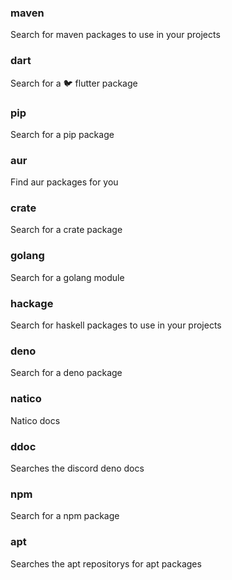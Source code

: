 ### maven
Search for maven packages to use in your projects

### dart
Search for a 🐦 flutter package

### pip
Search for a pip package

### aur
Find aur packages for you

### crate
Search for a crate package

### golang
Search for a golang module

### hackage
Search for haskell packages to use in your projects

### deno
Search for a deno package

### natico
Natico docs

### ddoc
Searches the discord deno docs

### npm
Search for a npm package

### apt
Searches the apt repositorys for apt packages
